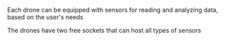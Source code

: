 Each drone can be equipped with sensors for reading and analyzing data, based on the user's needs

The drones have two free sockets that can host all types of sensors